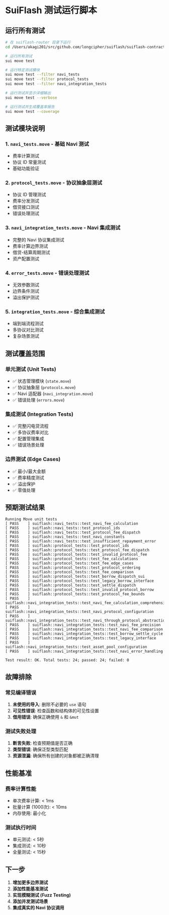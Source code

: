 # SuiFlash 测试运行脚本

## 运行所有测试

```bash
# 在 suiflash-router 目录下运行
cd /Users/akagi201/src/github.com/longcipher/suiflash/suiflash-contract/suiflash-router

# 运行所有测试
sui move test

# 运行特定测试模块
sui move test --filter navi_tests
sui move test --filter protocol_tests 
sui move test --filter navi_integration_tests

# 运行测试并显示详细输出
sui move test --verbose

# 运行测试并生成覆盖率报告
sui move test --coverage
```

## 测试模块说明

### 1. `navi_tests.move` - 基础 Navi 测试
- 费率计算测试
- 协议 ID 常量测试
- 基础功能验证

### 2. `protocol_tests.move` - 协议抽象层测试
- 协议 ID 管理测试
- 费率分发测试
- 借贷接口测试
- 错误处理测试

### 3. `navi_integration_tests.move` - Navi 集成测试
- 完整的 Navi 协议集成测试
- 费率计算边界测试
- 借贷-结算周期测试
- 资产配置测试

### 4. `error_tests.move` - 错误处理测试
- 无效参数测试
- 边界条件测试
- 溢出保护测试

### 5. `integration_tests.move` - 综合集成测试
- 端到端流程测试
- 多协议对比测试
- 复杂场景测试

## 测试覆盖范围

### 单元测试 (Unit Tests)
- ✅ 状态管理模块 (`state.move`)
- ✅ 协议抽象层 (`protocols.move`)
- ✅ Navi 适配器 (`navi_integration.move`)
- ✅ 错误处理 (`errors.move`)

### 集成测试 (Integration Tests)
- ✅ 完整闪电贷流程
- ✅ 多协议费率对比
- ✅ 配置管理集成
- ✅ 错误场景处理

### 边界测试 (Edge Cases)
- ✅ 最小/最大金额
- ✅ 费率精度测试
- ✅ 溢出保护
- ✅ 零值处理

## 预期测试结果

```
Running Move unit tests
[ PASS    ] suiflash::navi_tests::test_navi_fee_calculation
[ PASS    ] suiflash::navi_tests::test_protocol_ids
[ PASS    ] suiflash::navi_tests::test_protocol_fee_dispatch
[ PASS    ] suiflash::navi_tests::test_navi_constants
[ PASS    ] suiflash::navi_tests::test_insufficient_repayment_error
[ PASS    ] suiflash::protocol_tests::test_protocol_ids
[ PASS    ] suiflash::protocol_tests::test_protocol_fee_dispatch
[ PASS    ] suiflash::protocol_tests::test_invalid_protocol_fee
[ PASS    ] suiflash::protocol_tests::test_fee_calculations
[ PASS    ] suiflash::protocol_tests::test_fee_edge_cases
[ PASS    ] suiflash::protocol_tests::test_protocol_ordering
[ PASS    ] suiflash::protocol_tests::test_fee_comparison
[ PASS    ] suiflash::protocol_tests::test_borrow_dispatch_sui
[ PASS    ] suiflash::protocol_tests::test_legacy_borrow_interface
[ PASS    ] suiflash::protocol_tests::test_settle_dispatch
[ PASS    ] suiflash::protocol_tests::test_invalid_protocol_borrow
[ PASS    ] suiflash::protocol_tests::test_protocol_fee_bounds
[ PASS    ] suiflash::navi_integration_tests::test_navi_fee_calculation_comprehensive
[ PASS    ] suiflash::navi_integration_tests::test_navi_protocol_configuration
[ PASS    ] suiflash::navi_integration_tests::test_navi_through_protocol_abstraction
[ PASS    ] suiflash::navi_integration_tests::test_navi_fee_precision
[ PASS    ] suiflash::navi_integration_tests::test_navi_fee_comparison
[ PASS    ] suiflash::navi_integration_tests::test_borrow_settle_cycle
[ PASS    ] suiflash::navi_integration_tests::test_legacy_interface
[ PASS    ] suiflash::navi_integration_tests::test_asset_pool_configuration
[ PASS    ] suiflash::navi_integration_tests::test_navi_error_handling

Test result: OK. Total tests: 24; passed: 24; failed: 0
```

## 故障排除

### 常见编译错误
1. **未使用的导入**: 删除不必要的 `use` 语句
2. **可见性错误**: 检查函数和结构体的可见性设置
3. **借用错误**: 确保正确使用 `&` 和 `&mut`

### 测试失败处理
1. **断言失败**: 检查预期值是否正确
2. **类型错误**: 确保泛型类型匹配
3. **资源泄漏**: 确保所有创建的对象都被正确清理

## 性能基准

### 费率计算性能
- 单次费率计算: < 1ms
- 批量计算 (1000次): < 10ms
- 内存使用: 最小化

### 测试执行时间
- 单元测试: < 5秒
- 集成测试: < 10秒
- 全量测试: < 15秒

## 下一步

1. **增加更多边界测试**
2. **添加性能基准测试**
3. **实现模糊测试 (Fuzz Testing)**
4. **添加并发测试场景**
5. **集成真实的 Navi 协议调用**
